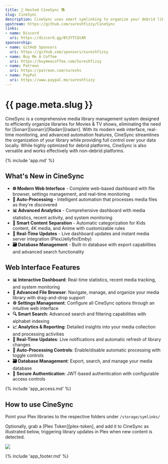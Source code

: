```yaml
---
title: 🧝 Hosted CineSync 📚
slug: CineSync
description: CineSync uses smart symlinking to organize your debrid libraries for tidy streaming from Plex
upstream: https://github.com/sureshfizzy/CineSync
links:
- name: Discord
  uri: https://discord.gg/BtZYTCQtAR
sponsorship: 
- name: GitHub Sponsors
  uri: https://github.com/sponsors/sureshfizzy
- name: Buy Me A Coffee
  uri: https://buymeacoffee.com/Sureshfizzy
- name: Patreon
  uri: https://patreon.com/sureshs
- name: PayPal
  uri: https://www.paypal.me/sureshfizzy
---
```


# {{ page.meta.slug }}

CineSync is a comprehensive media library management system designed to efficiently organize libraries for Movies & TV shows, eliminating the need for [Sonarr][sonarr]/[Radarr][radarr]. With its modern web interface, real-time monitoring, and advanced automation features, CineSync streamlines the organization of your library while providing full control over your data locally. While highly optimized for debrid platforms, CineSync is also versatile and works effectively with non-debrid platforms.

{% include 'app.md' %}

## What's New in CineSync

- **🌐 Modern Web Interface** - Complete web-based dashboard with file browser, settings management, and real-time monitoring
- **🤖 Auto-Processing** - Intelligent automation that processes media files as they're discovered
- **📊 Advanced Analytics** - Comprehensive dashboard with media statistics, recent activity, and system monitoring
- **🎯 Smart Content Separation** - Automatic categorization for Kids content, 4K media, and Anime with customizable rules
- **🔄 Real-Time Updates** - Live dashboard updates and instant media server integration (Plex/Jellyfin/Emby)
- **🗃️ Database Management** - Built-in database with export capabilities and advanced search functionality

## Web Interface Features

- **📊 Interactive Dashboard**: Real-time statistics, recent media tracking, and system monitoring
- **📁 Advanced File Browser**: Navigate, manage, and organize your media library with drag-and-drop support
- **⚙️ Settings Management**: Configure all CineSync options through an intuitive web interface
- **🔍 Smart Search**: Advanced search and filtering capabilities with alphabet indexing
- **📈 Analytics & Reporting**: Detailed insights into your media collection and processing activities
- **🔄 Real-Time Updates**: Live notifications and automatic refresh of library changes
- **🎯 Auto-Processing Controls**: Enable/disable automatic processing with toggle controls
- **🗃️ Database Management**: Export, search, and manage your media database
- **🔐 Secure Authentication**: JWT-based authentication with configurable access controls

{% include 'app_access.md' %}

## How to use CineSync

Point your Plex libraries to the respective folders under `/storage/symlinks/`

Optionally, grab a [Plex Token][plex-token], and add it to CineSync as illustrated below, triggering library updates in Plex when new content is detected.

![](/images/cinesync-setup-1.png)

{% include 'app_footer.md' %}
